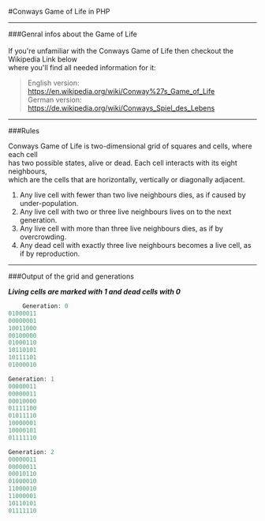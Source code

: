#Conways Game of Life in PHP 
___


###Genral infos about the Game of Life <br><br>
If you're unfamiliar with the Conways Game of Life then checkout the Wikipedia Link below <br>
where you'll find all needed information for it:

> English version: https://en.wikipedia.org/wiki/Conway%27s_Game_of_Life <br>
> German version: https://de.wikipedia.org/wiki/Conways_Spiel_des_Lebens
___

###Rules

Conways Game of Life is two-dimensional grid of squares and cells, where each cell <br>
has two possible states, alive or dead. Each cell interacts with its eight neighbours, <br>
which are the cells that are horizontally, vertically or diagonally adjacent.

1. Any live cell with fewer than two live neighbours dies, as if caused by under-population. <br>
2. Any live cell with two or three live neighbours lives on to the next generation. <br>
3. Any live cell with more than three live neighbours dies, as if by overcrowding. <br>
4. Any dead cell with exactly three live neighbours becomes a live cell, as if by reproduction.
___


###Output of the grid and generations

***Living cells are marked with 1 and dead cells with 0***

```PHP
    Generation: 0
01000011
00000001
10011000
00100000
01000110
10110101
10111101
01000010

Generation: 1
00000011
00000011
00010000
01111100
01011110
10000001
10000101
01111110

Generation: 2
00000011
00000011
00010110
01000010
11000010
11000001
10110101
01111110
```